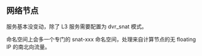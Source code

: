 ## 网络节点
服务基本没变动，除了 L3 服务需要配置为 dvr_snat 模式。

命名空间上会多一个专门的 snat-xxx 命名空间，处理来自计算节点的无 floating IP 的南北向流量。
